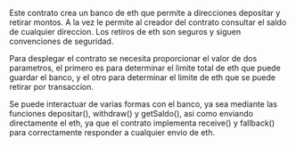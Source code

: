 Este contrato crea un banco de eth que permite a direcciones depositar y retirar montos. A la vez le permite al creador del contrato consultar el saldo de cualquier direccion. Los retiros de eth son seguros y siguen convenciones de seguridad.

Para desplegar el contrato se necesita proporcionar el valor de dos parametros, el primero es para determinar el limite total de eth que puede guardar el banco, y el otro para determinar el limite de eth que se puede retirar por transaccion.

Se puede interactuar de varias formas con el banco, ya sea mediante las funciones depositar(), withdraw() y getSaldo(), asi como enviando directamente el eth, ya que el contrato implementa receive() y fallback() para correctamente responder a cualquier envio de eth.
